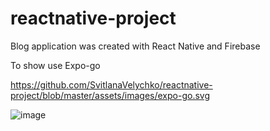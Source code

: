 # reactnative-project

Blog application was created with React Native and Firebase

To show use Expo-go

https://github.com/SvitlanaVelychko/reactnative-project/blob/master/assets/images/expo-go.svg

![image](https://user-images.githubusercontent.com/96179370/230743557-c561af52-f8e0-413d-8605-5d350ab7e0a7.png)
